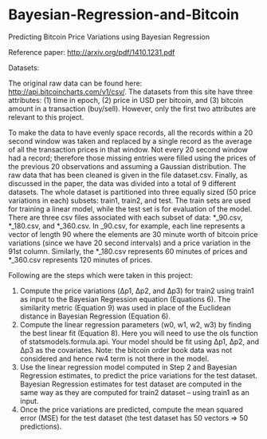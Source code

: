 # Bayesian-Regression-and-Bitcoin
Predicting Bitcoin Price Variations using Bayesian Regression

Reference paper: http://arxiv.org/pdf/1410.1231.pdf

Datasets:

The original raw data can be found here: http://api.bitcoincharts.com/v1/csv/. The datasets from this site have three attributes: (1) time in epoch, (2) price in USD per bitcoin, and (3) bitcoin amount in a transaction (buy/sell). However, only the first two attributes are relevant to this project.

To make the data to have evenly space records, all the records within a 20 second window was taken and replaced by a single record as the average of all the transaction prices in that window. Not every 20 second window had a record; therefore those missing entries were filled using the prices of the previous 20 observations and assuming a Gaussian distribution. The raw data that has been cleaned is given in the file dataset.csv.
Finally, as discussed in the paper, the data was divided into a total of 9 different datasets. The whole dataset is partitioned into three equally sized (50 price variations in each) subsets: train1, train2, and test. The train sets are used for training a linear model, while the test set is for evaluation of the model. There are three csv files associated with each subset of data: *_90.csv, *_180.csv, and *_360.csv. In _90.csv, for example, each line represents a vector of length 90 where the elements are 30 minute worth of bitcoin price variations (since we have 20 second intervals) and a price variation in the 91st column. Similarly, the *_180.csv represents 60 minutes of prices and *_360.csv represents 120 minutes of prices.

Following are the steps which were taken in this project:

1. Compute the price variations (Δp1, Δp2, and Δp3) for train2 using train1 as input to the Bayesian Regression equation (Equations 6). The similarity metric (Equation 9) was used in place of the Euclidean distance in Bayesian Regression (Equation 6).
2. Compute the linear regression parameters (w0, w1, w2, w3) by finding the best linear fit (Equation 8). Here you will need to use the ols function of statsmodels.formula.api. Your model should be fit using Δp1, Δp2, and Δp3 as the covariates. Note: the bitcoin order book data was not considered and hence rw4 term is not there in the model.
3. Use the linear regression model computed in Step 2 and Bayesian Regression estimates, to predict the price variations for the test dataset. Bayesian Regression estimates for test dataset are computed in the same way as they are computed for train2 dataset – using train1 as an input.
4. Once the price variations are predicted, compute the mean squared error (MSE) for the test dataset (the test dataset has 50 vectors => 50 predictions).
